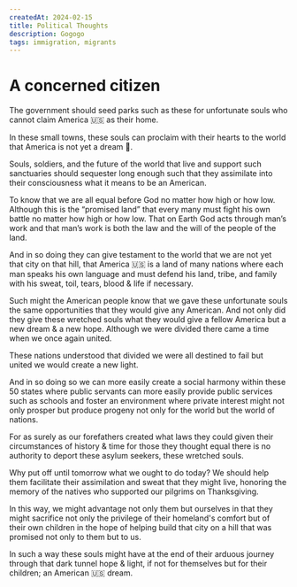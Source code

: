 ```yaml
---
createdAt: 2024-02-15
title: Political Thoughts
description: Gogogo
tags: immigration, migrants
---
```


# A concerned citizen

The government should seed parks such as these for unfortunate souls who cannot claim America 🇺🇸 as their home. 

In these small towns, these souls can proclaim with their hearts to the world that America is not yet a dream 🛌. 

Souls, soldiers, and the future of the world that live and support such sanctuaries should sequester long enough such that they assimilate into their consciousness what it means to be an American. 

To know that we are all equal before God no matter how high or how low. Although this is the “promised land” that every many must fight his own battle no matter how high or how low. That on Earth God acts through man’s work and that man’s work is both the law and the will of the people of the land.

And in so doing they can give testament to the world that we are not yet that city on that hill, that America 🇺🇸 is a land of many nations where each man speaks his own language and must defend his land, tribe, and family with his sweat, toil, tears, blood & life if necessary.

Such might the American people know that we gave these unfortunate souls the same opportunities that they would give any American. And not only did they give these wretched souls what they would give a fellow America but a new dream & a new hope. Although we were divided there came a time when we once again united. 

These nations understood that divided we were all destined to fail but united we would create a new light.

And in so doing so we can more easily create a social harmony within these 50 states where public servants can more easily provide public services such as schools and foster an environment where private interest might not only prosper but produce progeny not only for the world but the world of nations.

For as surely as our forefathers created what laws they could given their circumstances of history & time for those they thought equal there is no authority to deport these asylum seekers, these wretched souls. 

Why put off until tomorrow what we ought to do today? We should help them facilitate their assimilation and sweat that they might live, honoring the memory of the natives who supported our pilgrims on Thanksgiving. 

In this way, we might advantage not only them but ourselves in that they might sacrifice not only the privilege of their homeland's comfort but of their own children in the hope of helping build that city on a hill that was promised not only to them but to us. 

In such a way these souls might have at the end of their arduous journey through that dark tunnel hope & light, if not for themselves but for their children; an American 🇺🇸 dream.
